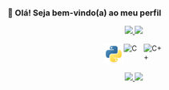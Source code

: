 ### 👋 Olá! Seja bem-vindo(a) ao meu perfil

<div align="center">
  <a href="https://github.com/mbornhausen">
    <img height="160em" src="https://github-readme-stats.vercel.app/api?username=mbornhausen&show_icons=true&theme=dracula&include_all_commits=true&count_private=true"/>
    <img height="160em" src="https://github-readme-stats.vercel.app/api/top-langs/?username=mbornhausen&layout=compact&langs_count=7&theme=dracula"/>
  </a>
</div>

<br>

<div style="display: flex; justify-content: center;"><br>
  <img align="center" alt="Python" height="40" width="40" src="https://raw.githubusercontent.com/devicons/devicon/master/icons/python/python-original.svg">
  <img align="center" alt="C" height="40" width="40" src="https://cdn.jsdelivr.net/gh/devicons/devicon/icons/c/c-original.svg">
  <img align="center" alt="C++" height="40" width="40" src="https://cdn.jsdelivr.net/gh/devicons/devicon/icons/cplusplus/cplusplus-original.svg">
</div>

<br>

<div align="center">
  <a href="https://instagram.com/mbornhausen_" target="_blank">
    <img src="https://img.shields.io/badge/-Instagram-%23E4405F?style=for-the-badge&logo=instagram&logoColor=white">
  </a>
  <a href="mailto:mlbornhausen@gmail.com" target="_blank">
    <img src="https://img.shields.io/badge/-Gmail-%23333?style=for-the-badge&logo=gmail&logoColor=white">
  </a>
</div>
